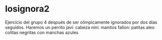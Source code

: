 # losignora2
Ejercicio del grupo 4 después de ser olimpicamente ignorados por dos días seguidos. Haremos un perrito
javi: cabeza
nini: manitos
fallon: patitas 
alex: colitas negritas con manchas azules
